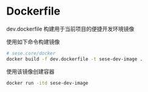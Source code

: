 # Dockerfile

dev.dockerfile 构建用于当前项目的便捷开发环境镜像

使用如下命令构建镜像

```sh
# sese.core/docker
docker build -f dev.dockerfile -t sese-dev-image .
```

使用该镜像创建容器

```sh
docker run -itd sese-dev-image
```